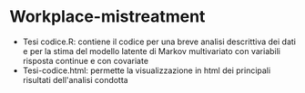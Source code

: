 # Workplace-mistreatment

- Tesi codice.R: contiene il codice per una breve analisi descrittiva dei dati e per la stima del modello latente di Markov multivariato con variabili risposta continue e con covariate
- Tesi-codice.html: permette la visualizzazione in html dei principali risultati dell'analisi condotta

